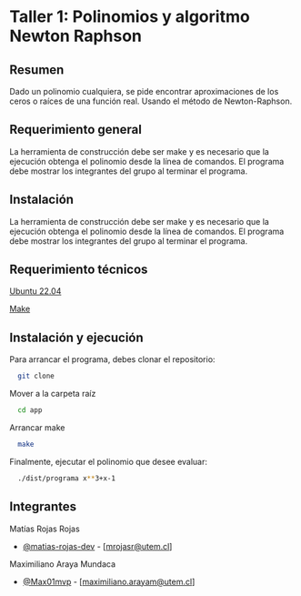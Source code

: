 
# Taller 1: Polinomios y algoritmo Newton Raphson


## Resumen 

Dado un polinomio cualquiera, se pide encontrar aproximaciones de los ceros o raíces de una
función real. Usando el método de Newton-Raphson.


## Requerimiento general 

La herramienta de construcción debe ser make y es necesario que la ejecución obtenga el
polinomio desde la línea de comandos. El programa debe mostrar los integrantes del grupo al
terminar el programa.

## Instalación   

La herramienta de construcción debe ser make y es necesario que la ejecución obtenga el
polinomio desde la línea de comandos. El programa debe mostrar los integrantes del grupo al
terminar el programa.

## Requerimiento técnicos

[Ubuntu 22.04](https://releases.ubuntu.com/22.04/)

[Make](https://linuxhint.com/install-make-ubuntu/)
## Instalación y ejecución

Para arrancar el programa, debes clonar el repositorio:

```bash
  git clone 
```
Mover a la carpeta raíz
```bash
  cd app
```
Arrancar make
```bash
  make
```
Finalmente, ejecutar el polinomio que desee evaluar:
```bash
  ./dist/programa x**3+x-1
```
## Integrantes

Matías Rojas Rojas

- [@matias-rojas-dev](https://github.com/matias-rojas-dev) - [mrojasr@utem.cl]


Maximiliano Araya Mundaca


- [@Max01mvp](https://github.com/Max01mvp) - [maximiliano.arayam@utem.cl]

